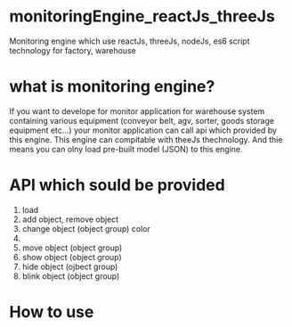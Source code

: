 # monitoringEngine_reactJs_threeJs
Monitoring engine which use reactJs, threeJs, nodeJs, es6 script technology for factory, warehouse 

# what is monitoring engine?
If you want to develope for monitor application for warehouse system containing various equipment (conveyor belt, agv, sorter, goods storage equipment etc...) your monitor application can call api which provided by this engine.
This engine can compitable with theeJs thechnology. And thie means you can olny load pre-built model (JSON) to this engine.

# API which sould be provided
1. load
2. add object, remove object
3. change object (object group) color
3.
3. move object (object group)
4. show object (object group)
5. hide object (ojbect group)
6. blink object (object group)


# How to use

